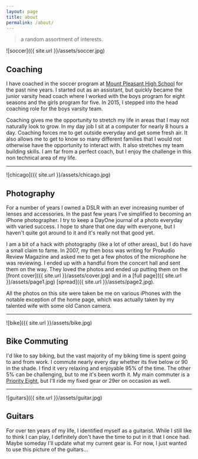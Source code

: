 ```yaml
---
layout: page
title: about
permalink: /about/
---
```


> a random assortment of interests.

![soccer]({{ site.url }}/assets/soccer.jpg)

## Coaching

I have coached in the soccer program at [Mount Pleasant High School](http://mtpleasantschools.net//site/Default.aspx?PageID=1723) for the past
nine years. I started out as an assistant, but quickly became the junior varsity head coach where
I worked with the boys program for eight seasons and the girls program for five.
In 2015, I stepped into the head coaching role for the boys varsity team.

Coaching gives me the opportunity to stretch my life in areas that I may not naturally
look to grow. In my day job I sit at a computer for nearly 8 hours a day. Coaching
forces me to get outside everyday and get some fresh air. It also allows me to get to
know so many different families that I would not otherwise have the opportunity to
interact with. It also stretches my team building skills. I am far from a perfect
coach, but I enjoy the challenge in this non technical area of my life.

---

![chicago]({{ site.url }}/assets/chicago.jpg)

## Photography

For a number of years I owned a DSLR with an ever increasing number of lenses and
accessories. In the past few years I've simplified to becoming an iPhone photographer. I try to keep a DayOne journal of a photo
everyday with varied success. I hope to share that one day with everyone, but I
haven't quite got around to it and it's really not that good yet.

I am a bit of a hack with photography (like a lot of other areas), but I do have a small claim to
fame. In 2007, my then boss was writing for ProAudio Review Magazine and asked
me to get a few photos of the microphone he was reviewing. I ended up with a
handful from the concert hall and sent them on the way. They loved the photos
and ended up putting them on the [front cover]({{ site.url }}/assets/cover.jpg)
and in a [full page]({{ site.url }}/assets/page1.jpg)
[spread]({{ site.url }}/assets/page2.jpg).

All the photos on this site were taken be me on various iPhones
with the notable exception of the home page, which was actually taken by my talented
wife with some old Canon camera.

---

![bike]({{ site.url }}/assets/bike.jpg)

## Bike Commuting

I'd like to say biking, but the vast majority of my biking time is spent going to
and from work. I commute nearly every day whether its five below or 90 in the shade.
I find it very relaxing and enjoyable 95% of the time. The other 5% can be challenging, but to me it's been worth it. My main commuter is a [Priority Eight](https://www.prioritybicycles.com/products/theeight), but I'll ride
my fixed gear or 29er on occasion as well.

---

![guitars]({{ site.url }}/assets/guitar.jpg)

## Guitars

For over ten years of my life, I identified myself as a guitarist. While I still
like to think I can play, I definitely don't have the time to put in it that I
once had. Maybe someday I'll update what my current gear is. For now, I just wanted
to use this picture of the guitars...
